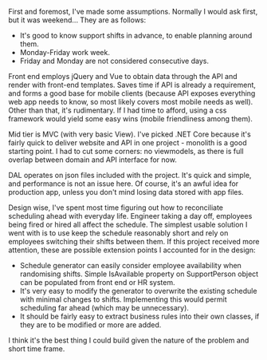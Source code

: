 First and foremost, I've made some assumptions. Normally I would ask first, but it was weekend... They are as follows:
- It's good to know support shifts in advance, to enable planning around them.
- Monday-Friday work week.
- Friday and Monday are not considered consecutive days.

Front end employs jQuery and Vue to obtain data through the API and render with front-end templates. Saves time if API is already a requirement, and forms a good base for mobile clients (because API exposes everything web app needs to know, so most likely covers most mobile needs as well). Other than that, it's rudimentary. If I had time to afford, using a css framework would yield some easy wins (mobile friendliness among them).

Mid tier is MVC (with very basic View). I've picked .NET Core because it's fairly quick to deliver website and API in one project - monolith is a good starting point. I had to cut some corners: no viewmodels, as there is full overlap between domain and API interface for now.

DAL operates on json files included with the project. It's quick and simple, and performance is not an issue here. Of course, it's an awful idea for production app, unless you don't mind losing data stored with app files.

Design wise, I've spent most time figuring out how to reconciliate scheduling ahead with everyday life. Engineer taking a day off, employees being fired or hired all affect the schedule. The simplest usable solution I went with is to use keep the schedule reasonably short and rely on employees switching their shifts between them. If this project received more attention, these are possible extension points I accounted for in the design:
- Schedule generator can easily consider employee availability when randomising shifts. Simple IsAvailable property on SupportPerson object can be populated from front end or HR system.
- It's very easy to modify the generator to overwrite the existing schedule with minimal changes to shifts. Implementing this would permit scheduling far ahead (which may be unnecessary).
- It should be fairly easy to extract business rules into their own classes, if they are to be modified or more are added.

I think it's the best thing I could build given the nature of the problem and short time frame.
